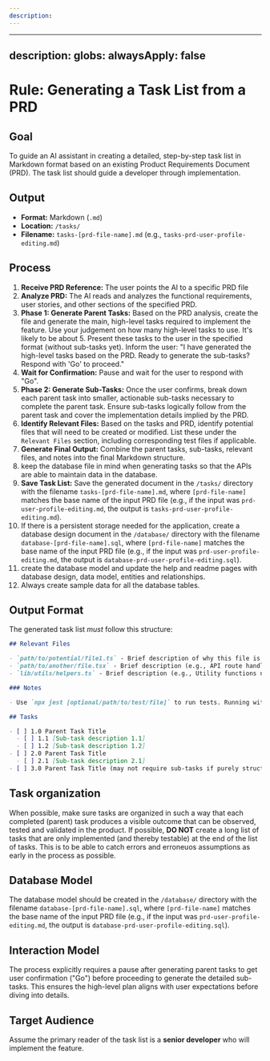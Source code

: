 ```yaml
---
description: 
---
```


---
description: 
globs: 
alwaysApply: false
---
# Rule: Generating a Task List from a PRD

## Goal

To guide an AI assistant in creating a detailed, step-by-step task list in Markdown format based on an existing Product Requirements Document (PRD). The task list should guide a developer through implementation.

## Output

- **Format:** Markdown (`.md`)
- **Location:** `/tasks/`
- **Filename:** `tasks-[prd-file-name].md` (e.g., `tasks-prd-user-profile-editing.md`)

## Process

1.  **Receive PRD Reference:** The user points the AI to a specific PRD file
2.  **Analyze PRD:** The AI reads and analyzes the functional requirements, user stories, and other sections of the specified PRD.
3.  **Phase 1: Generate Parent Tasks:** Based on the PRD analysis, create the file and generate the main, high-level tasks required to implement the feature. Use your judgement on how many high-level tasks to use. It's likely to be about 5. Present these tasks to the user in the specified format (without sub-tasks yet). Inform the user: "I have generated the high-level tasks based on the PRD. Ready to generate the sub-tasks? Respond with 'Go' to proceed."
4.  **Wait for Confirmation:** Pause and wait for the user to respond with "Go".
5.  **Phase 2: Generate Sub-Tasks:** Once the user confirms, break down each parent task into smaller, actionable sub-tasks necessary to complete the parent task. Ensure sub-tasks logically follow from the parent task and cover the implementation details implied by the PRD.
6.  **Identify Relevant Files:** Based on the tasks and PRD, identify potential files that will need to be created or modified. List these under the `Relevant Files` section, including corresponding test files if applicable.
7.  **Generate Final Output:** Combine the parent tasks, sub-tasks, relevant files, and notes into the final Markdown structure.
8. keep the database file in mind when generating tasks so that the APIs are able to maintain data in the database. 
9.  **Save Task List:** Save the generated document in the `/tasks/` directory with the filename `tasks-[prd-file-name].md`, where `[prd-file-name]` matches the base name of the input PRD file (e.g., if the input was `prd-user-profile-editing.md`, the output is `tasks-prd-user-profile-editing.md`).
10. If there is a persistent storage needed for the application, create a database design document in the `/database/` directory with the filename `database-[prd-file-name].sql`, where `[prd-file-name]` matches the base name of the input PRD file (e.g., if the input was `prd-user-profile-editing.md`, the output is `database-prd-user-profile-editing.sql`).
11. create the database model and update the help and readme pages with database design, data model, entities and relationships.
12. Always create sample data for all the database tables. 


## Output Format

The generated task list _must_ follow this structure:

```markdown
## Relevant Files

- `path/to/potential/file1.ts` - Brief description of why this file is relevant (e.g., Contains the main component for this feature).
- `path/to/another/file.tsx` - Brief description (e.g., API route handler for data submission).
- `lib/utils/helpers.ts` - Brief description (e.g., Utility functions needed for calculations).

### Notes

- Use `npx jest [optional/path/to/test/file]` to run tests. Running without a path executes all tests found by the Jest configuration.

## Tasks

- [ ] 1.0 Parent Task Title
  - [ ] 1.1 [Sub-task description 1.1]
  - [ ] 1.2 [Sub-task description 1.2]
- [ ] 2.0 Parent Task Title
  - [ ] 2.1 [Sub-task description 2.1]
- [ ] 3.0 Parent Task Title (may not require sub-tasks if purely structural or configuration)
```

## Task organization 
When possible, make sure tasks are organized in such a way that each completed (parent) task produces a visible outcome that can be observed, tested and validated in the product. If possible, **DO NOT** create a long list of tasks that are only implemented (and thereby testable) at the end of the list of tasks. This is to be able to catch errors and erroneuos assumptions as early in the process as possible.

## Database Model

The database model should be created in the `/database/` directory with the filename `database-[prd-file-name].sql`, where `[prd-file-name]` matches the base name of the input PRD file (e.g., if the input was `prd-user-profile-editing.md`, the output is `database-prd-user-profile-editing.sql`).



## Interaction Model

The process explicitly requires a pause after generating parent tasks to get user confirmation ("Go") before proceeding to generate the detailed sub-tasks. This ensures the high-level plan aligns with user expectations before diving into details.

## Target Audience

Assume the primary reader of the task list is a **senior developer** who will implement the feature.